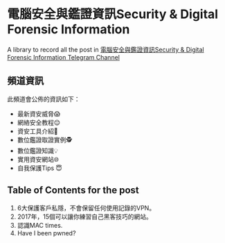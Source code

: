 # 電腦安全與鑑證資訊Security & Digital Forensic Information 

A library to record all the post in [電腦安全與鑑證資訊Security & Digital Forensic Information Telegram Channel](https://telegram.me/secforinfo)

## 頻道資訊
此頻道會公佈的資訊如下：
- 最新資安威脅😱
- 網絡安全教程😌
- 資安工具介紹🔑
- 數位鑑證取證實例🕵
- 數位鑑證知識💡
- 實用資安網站🌐
- 自我保護Tips 😇

## Table of Contents for the post
1. 6大保護客戶私隱，不會保留任何使用記錄的VPN。
2. 2017年，15個可以讓你練習自己黑客技巧的網站。
3. 認識MAC times.
4. Have I been pwned?